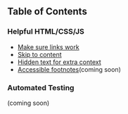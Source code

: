 ## Table of Contents

### Helpful HTML/CSS/JS


- [Make sure links work](./code/fix-links/README.md)
- [Skip to content](./code/skip-links/README.md)
- [Hidden text for extra context](./code/hidden-text/README.md)
- [Accessible footnotes](./code/footnotes/README.md)(coming soon)

### Automated Testing
(coming soon)

